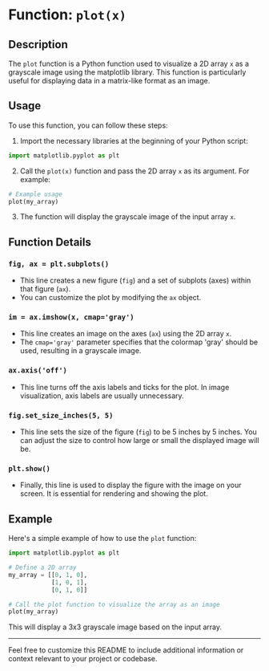 # Function: `plot(x)`

## Description
The `plot` function is a Python function used to visualize a 2D array `x` as a grayscale image using the matplotlib library. This function is particularly useful for displaying data in a matrix-like format as an image.

## Usage
To use this function, you can follow these steps:

1. Import the necessary libraries at the beginning of your Python script:

```python
import matplotlib.pyplot as plt
```

2. Call the `plot(x)` function and pass the 2D array `x` as its argument. For example:

```python
# Example usage
plot(my_array)
```

3. The function will display the grayscale image of the input array `x`.

## Function Details

### `fig, ax = plt.subplots()`
- This line creates a new figure (`fig`) and a set of subplots (axes) within that figure (`ax`).
- You can customize the plot by modifying the `ax` object.

### `im = ax.imshow(x, cmap='gray')`
- This line creates an image on the axes (`ax`) using the 2D array `x`.
- The `cmap='gray'` parameter specifies that the colormap 'gray' should be used, resulting in a grayscale image.

### `ax.axis('off')`
- This line turns off the axis labels and ticks for the plot. In image visualization, axis labels are usually unnecessary.

### `fig.set_size_inches(5, 5)`
- This line sets the size of the figure (`fig`) to be 5 inches by 5 inches. You can adjust the size to control how large or small the displayed image will be.

### `plt.show()`
- Finally, this line is used to display the figure with the image on your screen. It is essential for rendering and showing the plot.

## Example
Here's a simple example of how to use the `plot` function:

```python
import matplotlib.pyplot as plt

# Define a 2D array
my_array = [[0, 1, 0],
            [1, 0, 1],
            [0, 1, 0]]

# Call the plot function to visualize the array as an image
plot(my_array)
```

This will display a 3x3 grayscale image based on the input array.

---

Feel free to customize this README to include additional information or context relevant to your project or codebase.
